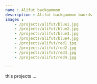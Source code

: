 ```yaml
---
name : Alifut backgammon 
description : Alifut backgammon baords
images : 
    - /projects/alifut/blue1.jpg
    - /projects/alifut/blue2.jpg
    - /projects/alifut/blue3.jpg
    - /projects/alifut/blue4.jpg
    - /projects/alifut/red1.jpg
    - /projects/alifut/red2.jpg
    - /projects/alifut/red3.jpg
    - /projects/alifut/red4.jpg

---
```


this projects ...